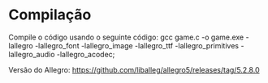# Compilação

Compile o código usando o seguinte código: gcc game.c -o game.exe -lallegro -lallegro_font -lallegro_image -lallegro_ttf -lallegro_primitives -lallegro_audio -lallegro_acodec;

Versão do Allegro: https://github.com/liballeg/allegro5/releases/tag/5.2.8.0
